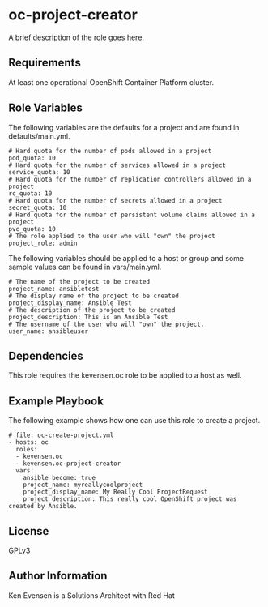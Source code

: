 oc-project-creator
=========

A brief description of the role goes here.

Requirements
------------

At least one operational OpenShift Container Platform cluster.

Role Variables
--------------

The following variables are the defaults for a project and are found in defaults/main.yml.
```
# Hard quota for the number of pods allowed in a project
pod_quota: 10
# Hard quota for the number of services allowed in a project
service_quota: 10
# Hard quota for the number of replication controllers allowed in a project
rc_quota: 10
# Hard quota for the number of secrets allowed in a project
secret_quota: 10
# Hard quota for the number of persistent volume claims allowed in a project
pvc_quota: 10
# The role applied to the user who will "own" the project
project_role: admin
```

The following variables should be applied to a host or group and some sample values can be found in vars/main.yml.
```
# The name of the project to be created
project_name: ansibletest
# The display name of the project to be created
project_display_name: Ansible Test
# The description of the project to be created
project_description: This is an Ansible Test
# The username of the user who will "own" the project.
user_name: ansibleuser
```

Dependencies
------------

This role requires the kevensen.oc role to be applied to a host as well.

Example Playbook
----------------

The following example shows how one can use this role to create a project.
```
# file: oc-create-project.yml
- hosts: oc
  roles:
  - kevensen.oc
  - kevensen.oc-project-creator
  vars:
    ansible_become: true
    project_name: myreallycoolproject
    project_display_name: My Really Cool ProjectRequest
    project_description: This really cool OpenShift project was created by Ansible.
```
License
-------

GPLv3

Author Information
------------------

Ken Evensen is a Solutions Architect with Red Hat
